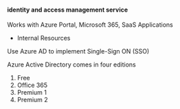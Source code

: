 #### identity and access management service

Works with Azure Portal, Microsoft 365, SaaS Applications
- Internal Resources

Use Azure AD to implement Single-Sign ON (SSO)

Azure Active Directory comes in four editions
1. Free
2. Office 365
3. Premium 1
4. Premium 2

